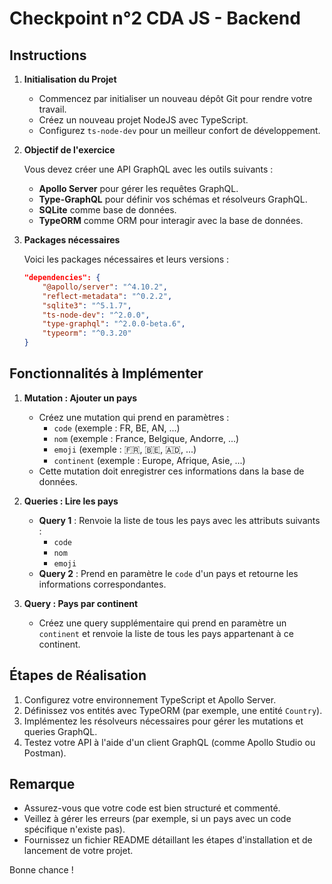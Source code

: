 # Checkpoint n°2 CDA JS - Backend

## Instructions

1. **Initialisation du Projet**
    - Commencez par initialiser un nouveau dépôt Git pour rendre votre travail.
    - Créez un nouveau projet NodeJS avec TypeScript.
    - Configurez `ts-node-dev` pour un meilleur confort de développement.

2. **Objectif de l'exercice**
    
   Vous devez créer une API GraphQL avec les outils suivants :
   - **Apollo Server** pour gérer les requêtes GraphQL.
   - **Type-GraphQL** pour définir vos schémas et résolveurs GraphQL.
   - **SQLite** comme base de données.
   - **TypeORM** comme ORM pour interagir avec la base de données.

3. **Packages nécessaires**

   Voici les packages nécessaires et leurs versions :

   ```json
   "dependencies": {
       "@apollo/server": "^4.10.2",
       "reflect-metadata": "^0.2.2",
       "sqlite3": "^5.1.7",
       "ts-node-dev": "^2.0.0",
       "type-graphql": "^2.0.0-beta.6",
       "typeorm": "^0.3.20"
   }
   ```

## Fonctionnalités à Implémenter

1. **Mutation : Ajouter un pays**
    - Créez une mutation qui prend en paramètres :
        - `code` (exemple : FR, BE, AN, ...)
        - `nom` (exemple : France, Belgique, Andorre, ...)
        - `emoji` (exemple : 🇫🇷, 🇧🇪, 🇦🇩, ...)
        - `continent` (exemple : Europe, Afrique, Asie, ...)
    - Cette mutation doit enregistrer ces informations dans la base de données.

2. **Queries : Lire les pays**
    - **Query 1** : Renvoie la liste de tous les pays avec les attributs suivants :
        - `code`
        - `nom`
        - `emoji`
    - **Query 2** : Prend en paramètre le `code` d'un pays et retourne les informations correspondantes.
    
3. **Query : Pays par continent**
    - Créez une query supplémentaire qui prend en paramètre un `continent` et renvoie la liste de tous les pays appartenant à ce continent.

## Étapes de Réalisation

1. Configurez votre environnement TypeScript et Apollo Server.
2. Définissez vos entités avec TypeORM (par exemple, une entité `Country`).
3. Implémentez les résolveurs nécessaires pour gérer les mutations et queries GraphQL.
4. Testez votre API à l'aide d'un client GraphQL (comme Apollo Studio ou Postman).

## Remarque

- Assurez-vous que votre code est bien structuré et commenté.
- Veillez à gérer les erreurs (par exemple, si un pays avec un code spécifique n'existe pas).
- Fournissez un fichier README détaillant les étapes d'installation et de lancement de votre projet.

Bonne chance !
